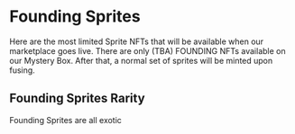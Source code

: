# Founding Sprites

Here are the most limited Sprite NFTs that will be available when our marketplace goes live. There are only (TBA) FOUNDING NFTs available on our Mystery Box. After that, a normal set of sprites will be minted upon fusing.

## Founding Sprites Rarity

Founding Sprites are all exotic

